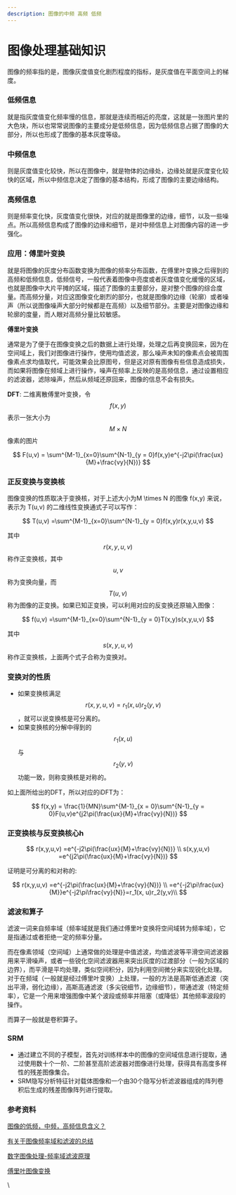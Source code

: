 ```yaml
---
description: 图像的中频 高频 低频
---
```


# 图像处理基础知识

图像的频率指的是，图像灰度值变化剧烈程度的指标，是灰度值在平面空间上的梯度。

### **低频信息**

就是指灰度值变化频率慢的信息，那就是连续而相近的亮度，这就是一张图片里的大色块，所以也常常说图像的主要成分是低频信息，因为低频信息占据了图像的大部分，所以也形成了图像的基本灰度等级。

### **中频信息**

则是灰度值变化较快，所以在图像中，就是物体的边缘处，边缘处就是灰度变化较快的区域，所以中频信息决定了图像的基本结构，形成了图像的主要边缘结构。

### **高频信息**

则是频率变化快，灰度值变化很快，对应的就是图像里的边缘，细节，以及一些噪点。所以高频信息构成了图像的边缘和细节，是对中频信息上对图像内容的进一步强化。

### 应用：**傅里叶变换**

就是将图像的灰度分布函数变换为图像的频率分布函数，在傅里叶变换之后得到的高频和低频信息，低频信号，一般代表着图像中亮度或者灰度值变化缓慢的区域，也就是图像中大片平摊的区域，描述了图像的主要部分，是对整个图像的综合度量。而高频分量，对应这图像变化剧烈的部分，也就是图像的边缘（轮廓）或者噪声（所以说图像噪声大部分时候都是在高频）以及细节部分。主要是对图像边缘和轮廓的度量，而人眼对高频分量比较敏感。

**傅里叶变换**

通常是为了便于在图像变换之后的数据上进行处理，处理之后再变换回来，因为在空间域上，我们对图像进行操作，使用均值滤波，那么噪声未知的像素点会被周围像素点求均值取代，可能效果会比原图号，但是这对原有图像有些信息造成损失，而如果将图像在频域上进行操作，噪声在频率上反映的是高频信息，通过设置相应的滤波器，滤除噪声，然后从频域还原回来，图像的信息不会有损失。

**DFT**: 二维离散傅里叶变换，令$$f(x,y)$$表示一张大小为 $$M\times N$$像素的图片

$$
F(u,v) = \sum^{M-1}_{x=0}\sum^{N-1}_{y = 0}f(x,y)e^{-j2\pi(\frac{ux}{M}+\frac{vy}{N})}
$$

### **正反变换与变换核**

图像变换的性质取决于变换核，对于上述大小为M \times N 的图像 f(x,y) 来说，表示为 T(u,v) 的二维线性变换通式子可以写作：

$$
T(u,v) =\sum^{M-1}_{x=0}\sum^{N-1}_{y = 0}f(x,y)r(x,y,u,v)
$$

其中$$r(x,y,u,v)$$称作正变换核，其中 $$u, v$$称为变换向量，而 $$T(u,v)$$称为图像的正变换。如果已知正变换，可以利用对应的反变换还原输入图像：

$$
f(u,v) =\sum^{M-1}_{x=0}\sum^{N-1}_{y = 0}T(x,y)s(x,y,u,v)
$$

其中$$s(x,y,u,v)$$称作正变换核，上面两个式子合称为变换对。

### 变换对的性质

* 如果变换核满足$$r(x,y,u,v) = r_1(x, u)r_2(y,v)$$，就可以说变换核是可分离的。
* 如果变换核的分解中得到的$$r_1(x,u)$$与$$r_2(y,v)$$功能一致，则称变换核是对称的。

如上面所给出的DFT，所以对应的iDFT为：

$$
f(x,y) = \frac{1}{MN}\sum^{M-1}_{x = 0}\sum^{N-1}_{y = 0}F(u,v)e^{j2\pi(\frac{ux}{M}+\frac{vy}{N})}
$$

### 正变换核与反变换核心h

$$
r(x,y,u,v) =e^{-j2\pi(\frac{ux}{M}+\frac{vy}{N})} \\ s(x,y,u,v) =e^{j2\pi(\frac{ux}{M}+\frac{vy}{N})}
$$

证明是可分离的和对称的:

$$
r(x,y,u,v) =e^{-j2\pi(\frac{ux}{M}+\frac{vy}{N})} \\ =e^{-j2\pi\frac{ux}{M}}e^{-j2\pi\frac{vy}{N}}=r_1(x, u)r_2(y,v)\\
$$

### **滤波和算子**

滤波一词来自频率域（频率域就是我们通过傅里叶变换将空间域转为频率域），它是指通过或者拒绝一定的频率分量。

而在像素领域（空间域）上通常做的处理是中值滤波，均值滤波等平滑空间滤波器用来平滑噪声，或者一些锐化空间滤波器用来突出灰度的过渡部分（一般为区域的边界），而平滑是平均处理，类似空间积分，因为利用空间微分来实现锐化处理。对于在频域（一般就是经过傅里叶变换）上处理，一般的方法是高斯低通滤波（突出平滑，弱化边缘），高斯高通滤波（多尖锐细节，边缘细节），带通滤波（特定频率），它是一个用来增强图像中某个波段或频率并阻塞（或降低）其他频率波段的操作。

而算子一般就是卷积算子。

### **SRM**

* 通过建立不同的子模型，首先对训练样本中的图像的空间域信息进行提取，通过使用数十个一阶、二阶甚至高阶滤波器对图像进行处理，获得具有高度多样性的残差图像集合。
* SRM隐写分析特征针对载体图像和一个由30个隐写分析滤波器组成的阵列卷积后生成的残差图像阵列进行提取。

### 参考资料

[图像的低频，中频，高频信息含义？](https://blog.csdn.net/jinking01/article/details/120042602)

[有关于图像频率域和滤波的总结](https://blog.csdn.net/hahajinbu/article/details/50129315)

[数字图像处理-频率域滤波原理](https://blog.csdn.net/forrest02/article/details/55510711)

[傅里叶图像变换](https://www.yuque.com/lart/idh721/votl6g)

\
